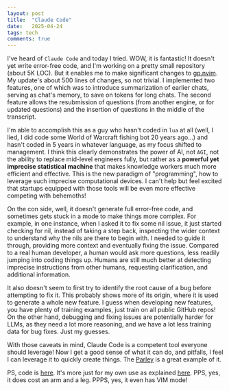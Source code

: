 ```yaml
---
layout: post
title:  "Claude Code"
date:   2025-04-24
tags: tech 
comments: true
---
```

I've heard of `Claude Code` and today I tried. WOW, it is fantastic! It doesn't yet write error-free code, and I'm working on a pretty small repository (about 5K LOC). But it enables me to make significant changes to [gp.nvim](https://github.com/Robitx/gp.nvim). My update's about 500 lines of changes, so not trivial. I implemented two features, one of which was to introduce summarization of earlier chats, serving as chat's memory, to save on tokens for long chats. The second feature allows the resubmission of questions (from another engine, or for updated questions) and the insertion of questions in the middle of the transcript. 

I'm able to accomplish this as a guy who hasn't coded in `lua` at all (well, I lied, I did code some World of Warcraft fishing bot 20 years ago…) and hasn't coded in 5 years in whatever language, as my focus shifted to management. I think this clearly demonstrates the power of AI, not `AGI`, not the ability to replace mid-level engineers fully, but rather as a **powerful yet imprecise statistical machine** that makes knowledge workers much more efficient and effective. This is the new paradigm of "programming", how to leverage such imprecise computational devices. I can't help but feel excited that startups equipped with those tools will be even more effective competing with behemoths!

On the con side, well, it doesn't generate full error-free code, and sometimes gets stuck in a mode to make things more complex. For example, in one instance, when I asked it to fix some nil issue, it just started checking for nil, instead of taking a step back, inspecting the wider context to understand why the nils are there to begin with. I needed to guide it through, providing more context and eventually fixing the issue. Compared to a real human developer, a human would ask more questions, less readily jumping into coding things up. Humans are still much better at detecting imprecise instructions from other humans, requesting clarification, and additional information. 

It also doesn't seem to first try to identify the root cause of a bug before attempting to fix it. This probably shows more of its origin, where it is used to generate a whole new feature. I guess when developing new features, you have plenty of training examples, just train on all public GitHub repos! On the other hand, debugging and fixing issues are potentially harder for LLMs, as they need a lot more reasoning, and we have a lot less training data for bug fixes. Just my guesses. 

With those caveats in mind, Claude Code is a competent tool everyone should leverage! Now I get a good sense of what it can do, and pitfalls, I feel I can leverage it to quickly create things. The [Parley](https://github.com/xianxu/parley.nvim) is a great example of it. 

PS, code is [here](https://github.com/Robitx/gp.nvim/compare/main...xianxu:gp.nvim:feature?expand=1). It's more just for my own use as explained [here](https://xianxu.github.io/2025/04/24/chatgpt-in-neovim-collab.html). 
PPS, yes, it does cost an arm and a leg. 
PPPS, yes, it even has VIM mode! 

